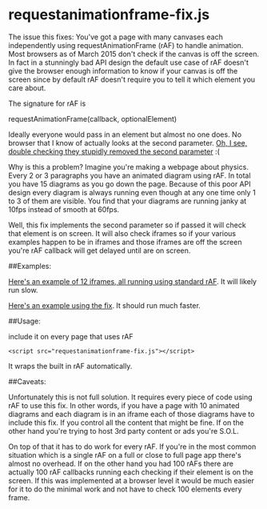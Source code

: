 requestanimationframe-fix.js
============================

The issue this fixes: You've got a page with many canvases each independently
using requestAnimationFrame (rAF) to handle animation. Most browsers as of March 2015
don't check if the canvas is off the screen. In fact in a stunningly bad API design
the default use case of rAF doesn't give the browser enough information to know
if your canvas is off the screen since by default rAF doesn't require you to tell
it which element you care about.

The signature for rAF is

   requestAnimationFrame(callback, optionalElement)

Ideally everyone would pass in an element but almost no one does. No browser that
I know of actually looks at the second parameter. [Oh, I see, double checking they
stupidly removed the second parameter](http://www.w3.org/TR/animation-timing/) :(

Why is this a problem? Imagine you're making a webpage about physics. Every 2 or 3 paragraphs
you have an animated diagram using rAF. In total you have 15 diagrams as you
go down the page. Because of this poor API design every diagram is always running even
though at any one time only 1 to 3 of them are visible. You find that your diagrams
are running janky at 10fps instead of smooth at 60fps.

Well, this fix implements the second parameter so if passed it will check that
element is on screen. It will also check iframes so if your various examples
happen to be in iframes and those iframes are off the screen you're rAF callback
will get delayed until are on screen.

##Examples:

[Here's an example of 12 iframes, all running using standard rAF](examples/lots-of-iframes.html).
It will likely run slow.

[Here's an example using the fix](examples/lots-of-iframes-polyfill.html). It should run much faster.

##Usage:

include it on every page that uses rAF

    <script src="requestanimationframe-fix.js"></script>

It wraps the built in rAF automatically.

##Caveats:

Unfortunately this is not full solution. It requires every piece of code using rAF to
use this fix. In other words, if you have a page with 10 animated diagrams and each
diagram is in an iframe each of those diagrams have to include this fix. If you control
all the content that might be fine. If on the other hand you're trying to host 3rd party
content or ads you're S.O.L.

On top of that it has to do work for every rAF. If you're in the most common situation
which is a single rAF on a full or close to full page app there's almost no overhead.
If on the other hand you had 100 rAFs there are actually 100 rAF callbacks running
each checking if their element is on the screen. If this was implemented at a browser
level it would be much easier for it to do the minimal work and not have to check 100
elements every frame.

